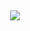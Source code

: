 ⠀⠀⠀
⠀⠀⠀
<p align="center">
<img src="https://64.media.tumblr.com/8d112238a831ef78668d507c8e850889/cb15d506a0c3fc6f-c6/s100x200/29b800cf24f6ec12304b325bec9529ccd9bb6b53.gifv"/>
</p>
 <p align="center">  </p>

